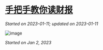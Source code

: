 # [手把手教你读财报](https://github.com/askming/Personal-reading/issues/23)

_Started on 2023-01-11; updated on 2023-01-11_

![image](https://user-images.githubusercontent.com/5671771/211728257-b9912134-feff-4a58-8de9-bb41f6177900.png)

_Started on Jan 2, 2023_